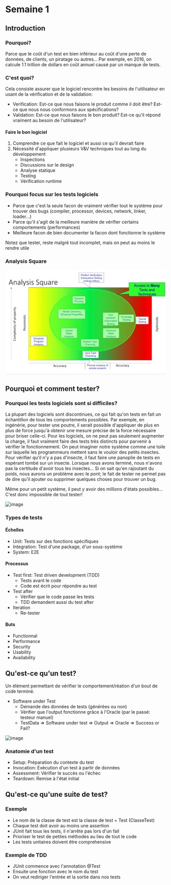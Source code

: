 # Semaine 1
## Introduction
### Pourquoi?
Parce que le coût d'un test en bien inférieur au coût d'une perte de données, de clients, un piratage ou autres... Par exemple, en 2016, on calcule 1.1 trillion de dollars en coût annuel causé par un manque de tests. 

### C'est quoi?
Cela consiste assurer que le logiciel rencontre les besoins de l'utilisateur en usant de la vérification et de la validation:
- Verification: Est-ce que nous faisons le produit comme il doit être? Est-ce que nous nous conformons aux spécifications?
- Validation: Est-ce que nous faisons le bon produit? Est-ce qu'il répond vraiment au besoin de l'utilisateur?

#### Faire le bon logiciel
1. Comprendre ce que fait le logiciel et aussi ce qu'il devrait faire
2. Nécessité d'appliquer plusieurs V&V techniques tout au long du développement
    - Inspections
    - Discussions sur le design
    - Analyse statique 
    - Testing
    - Vérification runtime

### Pourquoi focus sur les tests logiciels
- Parce que c'est la seule facon de vraiment vérifier tout le système pour trouver des bugs (compiler, processor, devices, network, linker, loader...)
- Parce qu'il s'agit de la meilleure manière de vérifier certains comportements (performances)
- Meilleure facon de bien documenter la facon dont fonctionne le système

Notez que tester, reste malgré tout incomplet, mais on peut au moins le rendre utile

### Analysis Square
![](https://github.com/joshuavachon25/notes/blob/main/analysis_square.png)

## Pourquoi et comment tester?
### Pourquoi les tests logiciels sont si difficiles?
La plupart des logiciels sont discontinues, ce qui fait qu'on tests en fait un échantillon de tous les comportements possibles. Par exemple, en ingénérie, pour tester une poutre, il serait possible d'appliquer de plus en plus de force jusqu'à obtenir une mesure précise de la force nécessaire pour briser celle-ci. Pour les logiciels, on ne peut pas seulement augmenter la charge, il faut vraiment faire des tests très distincts pour parvenir à vérifier le fonctionnement. On peut imaginer notre système comme une toile sur laquelle les programmeurs mettent sans le vouloir des petits insectes. Pour vérifier qu'il n'y a pas d'insecte, il faut faire une panoplie de tests en espérant tombé sur un insecte. Lorsque nous avons terminé, nous n'avons pas la certitude d'avoir tous les insectes... Si on sait qu'en rajoutant du poids, nous aurons un problème avec le pont; le fait de tester ne permet pas de dire qu'il ajouter ou supprimer quelques choses pour trouver un bug.

Même pour un petit système, il peut y avoir des millions d'états possibles... C'est donc impossible de tout tester!

![image](https://github.com/joshuavachon25/notes/assets/46571227/4cdc26f1-91fb-46bb-b09d-f732ca3f89d7)

### Types de tests
#### Échelles
- Unit: Tests sur des fonctions spécifiques
- Integration: Test d'une package, d'un sous-système
- System: E2E

#### Processus
- Test first: Test driven development (TDD)
    - Tests avant le code
    - Code est écrit pour répondre au test
- Test after
    - Vérifier que le code passe les tests
    - TDD demandent aussi du test after
- Iteration
    - Re-tester

#### Buts
- Functionnal
- Performance
- Security
- Usability
- Availability

## Qu'est-ce qu'un test?
Un élément permettant de vérifier le comportement/réation d'un bout de code terminé. 
- Software under Test
   - Demande des données de tests (générées ou non)
   - Vérifier que l'output fonctionne grâce à l'Oracle (par le passé: testeur manuel)
   - TestData => Software under test => Output => Oracle => Success or Fail?

![image](https://github.com/joshuavachon25/notes/assets/46571227/d25dc87b-bf8c-48d3-b9be-ecf4e05c2e29)

### Anatomie d'un test
- Setup: Préparation du contexte du test
- Invocation: Exécution d'un test à partir de données
- Assessment: Vérifier le succès ou l'échec
- Teardown: Remise à l'état initial

## Qu'est-ce qu'une suite de test?
### Exemple
- Le nom de la classe de test est la classe de test + Test (ClasseTest)
- Chaque test doit avoir au moins une assertion
- JUnit fait tous les tests, il n'arrête pas lors d'un fail
- Prioriser le test de petites méthodes au lieu de tout le code
- Les tests unitaires doivent être comprehensive 

### Exemple de TDD
- JUnit commence avec l'annotation @Test
- Ensuite une fonction avec le nom du test
- On veut rediriger l'entrée et la sortie dans nos tests
